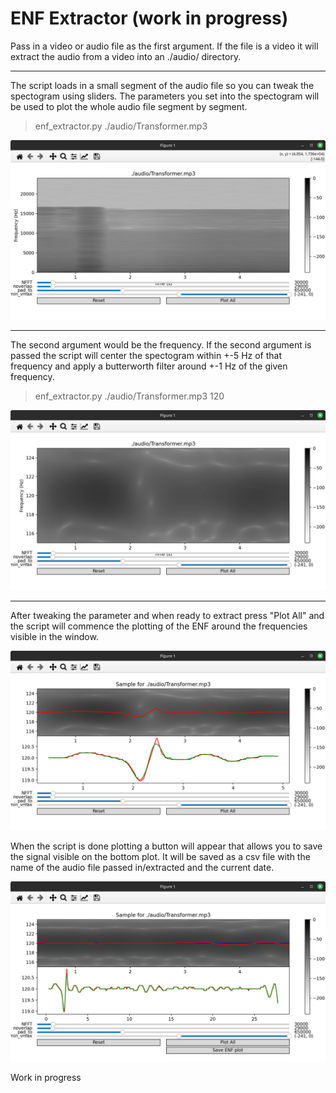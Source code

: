 # ENF Extractor (work in progress)

Pass in a video or audio file as the first argument. If the file is a video it will extract the audio from a video into an ./audio/ directory.

---

The script loads in a small segment of the audio file so you can tweak the spectogram using sliders. The parameters you set into the spectogram will be used to plot the whole audio file segment by segment.

> enf_extractor.py ./audio/Transformer.mp3

![Image](./read_me_images/plot.png)

---

The second argument would be the frequency. If the second argument is passed the script will center the spectogram within +-5 Hz of that frequency and apply a butterworth filter around +-1 Hz of the given frequency.

> enf_extractor.py ./audio/Transformer.mp3 120

![Image](./read_me_images/plot_f120.png)

---

After tweaking the parameter and when ready to extract press "Plot All" and the script will commence the plotting of the ENF around the frequencies visible in the window.

![Image](./read_me_images/plot_init.png)

When the script is done plotting a button will appear that allows you to save the signal visible on the bottom plot. It will be saved as a csv file with the name of the audio file passed in/extracted and the current date.

![Image](./read_me_images/plot_done.png)

Work in progress